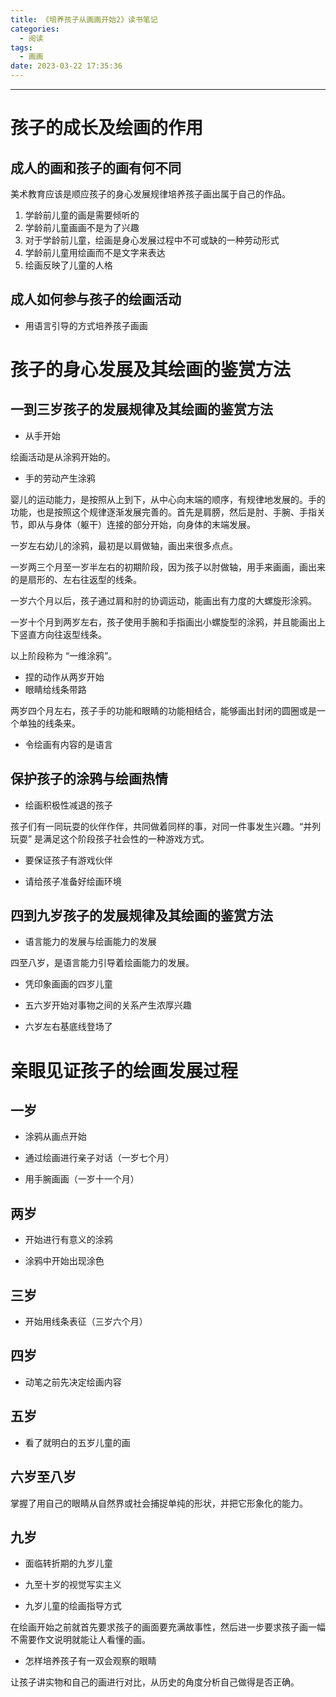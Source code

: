 ```yaml
---
title: 《培养孩子从画画开始2》读书笔记
categories:
  - 阅读
tags:
  - 画画
date: 2023-03-22 17:35:36
---
```


---

# 孩子的成长及绘画的作用

## 成人的画和孩子的画有何不同

美术教育应该是顺应孩子的身心发展规律培养孩子画出属于自己的作品。

1. 学龄前儿童的画是需要倾听的
2. 学龄前儿童画画不是为了兴趣
3. 对于学龄前儿童，绘画是身心发展过程中不可或缺的一种劳动形式
4. 学龄前儿童用绘画而不是文字来表达
5. 绘画反映了儿童的人格
<!-- more -->

## 成人如何参与孩子的绘画活动

- 用语言引导的方式培养孩子画画

# 孩子的身心发展及其绘画的鉴赏方法

## 一到三岁孩子的发展规律及其绘画的鉴赏方法

- 从手开始

绘画活动是从涂鸦开始的。

- 手的劳动产生涂鸦

婴儿的运动能力，是按照从上到下，从中心向末端的顺序，有规律地发展的。手的功能，也是按照这个规律逐渐发展完善的。首先是肩膀，然后是肘、手腕、手指关节，即从与身体（躯干）连接的部分开始，向身体的末端发展。

一岁左右幼儿的涂鸦，最初是以肩做轴，画出来很多点点。

一岁两三个月至一岁半左右的初期阶段，因为孩子以肘做轴，用手来画画，画出来的是扇形的、左右往返型的线条。

一岁六个月以后，孩子通过肩和肘的协调运动，能画出有力度的大螺旋形涂鸦。

一岁十个月到两岁左右，孩子使用手腕和手指画出小螺旋型的涂鸦，并且能画出上下竖直方向往返型线条。

以上阶段称为 “一维涂鸦”。

- 捏的动作从两岁开始
- 眼睛给线条带路

两岁四个月左右，孩子手的功能和眼睛的功能相结合，能够画出封闭的圆圈或是一个单独的线条来。

- 令绘画有内容的是语言

## 保护孩子的涂鸦与绘画热情

- 绘画积极性减退的孩子

孩子们有一同玩耍的伙伴作伴，共同做着同样的事，对同一件事发生兴趣。“并列玩耍” 是满足这个阶段孩子社会性的一种游戏方式。

- 要保证孩子有游戏伙伴

- 请给孩子准备好绘画环境

## 四到九岁孩子的发展规律及其绘画的鉴赏方法

- 语言能力的发展与绘画能力的发展

四至八岁，是语言能力引导着绘画能力的发展。

- 凭印象画画的四岁儿童

- 五六岁开始对事物之间的关系产生浓厚兴趣
- 六岁左右基底线登场了

# 亲眼见证孩子的绘画发展过程

## 一岁

- 涂鸦从画点开始

- 通过绘画进行亲子对话（一岁七个月）

- 用手腕画画（一岁十一个月）

## 两岁

- 开始进行有意义的涂鸦

- 涂鸦中开始出现涂色

## 三岁

- 开始用线条表征（三岁六个月）

## 四岁

- 动笔之前先决定绘画内容

## 五岁

- 看了就明白的五岁儿童的画

## 六岁至八岁

掌握了用自己的眼睛从自然界或社会捕捉单纯的形状，并把它形象化的能力。

## 九岁

- 面临转折期的九岁儿童

- 九至十岁的视觉写实主义
- 九岁儿童的绘画指导方式

在绘画开始之前就首先要求孩子的画面要充满故事性，然后进一步要求孩子画一幅不需要作文说明就能让人看懂的画。

- 怎样培养孩子有一双会观察的眼睛

让孩子讲实物和自己的画进行对比，从历史的角度分析自己做得是否正确。
